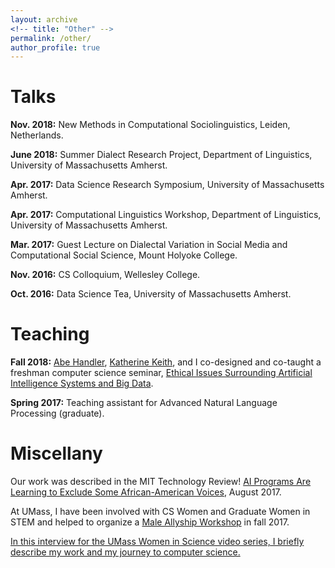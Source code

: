 ```yaml
---
layout: archive
<!-- title: "Other" -->
permalink: /other/
author_profile: true
---
```


# Talks

**Nov. 2018:** New Methods in Computational Sociolinguistics, Leiden, Netherlands.

**June 2018:** Summer Dialect Research Project, Department of Linguistics, University of Massachusetts Amherst.

**Apr. 2017:** Data Science Research Symposium, University of Massachusetts Amherst.

**Apr. 2017:** Computational Linguistics Workshop, Department of Linguistics, University of Massachusetts Amherst.

**Mar. 2017:** Guest Lecture on Dialectal Variation in Social Media and Computational Social Science, Mount Holyoke College.

**Nov. 2016:** CS Colloquium, Wellesley College.

**Oct. 2016:** Data Science Tea, University of Massachusetts Amherst.

# Teaching

**Fall 2018:** [Abe Handler](https://www.abehandler.com/), [Katherine Keith](https://kakeith.github.io/), and I co-designed and co-taught a freshman computer science seminar, [Ethical Issues Surrounding Artificial Intelligence Systems and Big Data](https://github.com/sblodgett/ai-ethics).

**Spring 2017:** Teaching assistant for Advanced Natural Language Processing (graduate).

# Miscellany

Our work was described in the MIT Technology Review! [AI Programs Are Learning to Exclude Some African-American Voices](https://www.technologyreview.com/s/608619/ai-programs-are-learning-to-exclude-some-african-american-voices/), August 2017.

At UMass, I have been involved with CS Women and Graduate Women in STEM and helped to organize a [Male Allyship Workshop](https://github.com/thelimeburner/cics-male-allyship-workshops) in fall 2017.

[In this interview for the UMass Women in Science video series, I briefly describe my work and my journey to computer science.](https://www.youtube.com/watch?v=wZMX8mb1ln8)